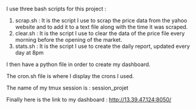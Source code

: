 I use three bash scripts for this project : 
  1. scrap.sh : It is the script I use to scrap the price data from the yahoo website and to add it to a text file along with the time it was scraped.
  2. clear.sh : It is the script I use to clear the data of the price file every morning before the opening of the market.
  3. stats.sh : It is the script I use to create the daily report, updated every day at 8pm
 
I then have a python file in order to create my dashboard.

The cron.sh file is where I display the crons I used.

The name of my tmux session is : session_projet

Finally here is the link to my dashboard : http://13.39.47.124:8050/
